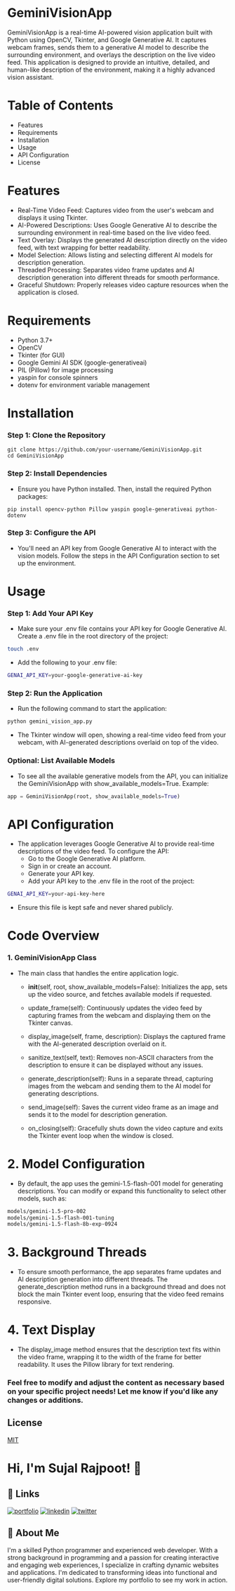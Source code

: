 
# GeminiVisionApp

GeminiVisionApp is a real-time AI-powered vision application built with Python using OpenCV, Tkinter, and Google Generative AI. It captures webcam frames, sends them to a generative AI model to describe the surrounding environment, and overlays the description on the live video feed. This application is designed to provide an intuitive, detailed, and human-like description of the environment, making it a highly advanced vision assistant.
# Table of Contents

- Features
- Requirements
- Installation
- Usage
- API Configuration
- License

# Features

- Real-Time Video Feed: Captures video from the user's webcam and displays it using Tkinter.
- AI-Powered Descriptions: Uses Google Generative AI to describe the surrounding environment in real-time based on the live video feed.
- Text Overlay: Displays the generated AI description directly on the video feed, with text wrapping for better readability.
- Model Selection: Allows listing and selecting different AI models for description generation.
- Threaded Processing: Separates video frame updates and AI description generation into different threads for smooth performance.
- Graceful Shutdown: Properly releases video capture resources when the application is closed.
# Requirements

- Python 3.7+
- OpenCV
- Tkinter (for GUI)
- Google Gemini AI SDK (google-generativeai)
- PIL (Pillow) for image processing
- yaspin for console spinners
- dotenv for environment variable management
# Installation

### Step 1: Clone the Repository
```
git clone https://github.com/your-username/GeminiVisionApp.git
cd GeminiVisionApp
```

### Step 2: Install Dependencies
- Ensure you have Python installed. Then, install the required Python packages:
```
pip install opencv-python Pillow yaspin google-generativeai python-dotenv
```

### Step 3: Configure the API
- You'll need an API key from Google Generative AI to interact with the vision models. Follow the steps in the API Configuration section to set up the environment.
# Usage

### Step 1: Add Your API Key

- Make sure your .env file contains your API key for Google Generative AI. Create a .env file in the root directory of the project:

```bash
touch .env
```

- Add the following to your .env file:
```bash
GENAI_API_KEY=your-google-generative-ai-key
```

### Step 2: Run the Application
- Run the following command to start the application:
```bash
python gemini_vision_app.py
```

- The Tkinter window will open, showing a real-time video feed from your webcam, with AI-generated descriptions overlaid on top of the video.

### Optional: List Available Models
- To see all the available generative models from the API, you can initialize the GeminiVisionApp with show_available_models=True. Example:

```python
app = GeminiVisionApp(root, show_available_models=True)
```

# API Configuration

- The application leverages Google Generative AI to provide real-time descriptions of the video feed. To configure the API:
    - Go to the Google Generative AI platform.
    - Sign in or create an account.
    - Generate your API key.
    - Add your API key to the .env file in the root of the project:

```bash
GENAI_API_KEY=your-api-key-here
```
- Ensure this file is kept safe and never shared publicly.

# Code Overview
### 1. GeminiVisionApp Class

- The main class that handles the entire application logic.

   -  __init__(self, root, show_available_models=False): Initializes the app, sets up the video source, and fetches available models if requested.

    - update_frame(self): Continuously updates the video feed by capturing frames from the webcam and displaying them on the Tkinter canvas.

    - display_image(self, frame, description): Displays the captured frame with the AI-generated description overlaid on it.

    - sanitize_text(self, text): Removes non-ASCII characters from the description to ensure it can be displayed without any issues.

    - generate_description(self): Runs in a separate thread, capturing images from the webcam and sending them to the AI model for generating descriptions.

    - send_image(self): Saves the current video frame as an image and sends it to the model for description generation.

    - on_closing(self): Gracefully shuts down the video capture and exits the Tkinter event loop when the window is closed.

# 2. Model Configuration
- By default, the app uses the gemini-1.5-flash-001 model for generating descriptions. You can modify or expand this functionality to select other models, such as:
```bash
models/gemini-1.5-pro-002
models/gemini-1.5-flash-001-tuning
models/gemini-1.5-flash-8b-exp-0924
```

# 3. Background Threads
- To ensure smooth performance, the app separates frame updates and AI description generation into different threads. The generate_description method runs in a background thread and does not block the main Tkinter event loop, ensuring that the video feed remains responsive.

# 4. Text Display
- The display_image method ensures that the description text fits within the video frame, wrapping it to the width of the frame for better readability. It uses the Pillow library for text rendering.

### Feel free to modify and adjust the content as necessary based on your specific project needs! Let me know if you'd like any changes or additions.
## License

[MIT](https://choosealicense.com/licenses/mit/)
# Hi, I'm Sujal Rajpoot! 👋
## 🔗 Links
[![portfolio](https://img.shields.io/badge/my_portfolio-000?style=for-the-badge&logo=ko-fi&logoColor=white)](https://sujalrajpoot.netlify.app/)
[![linkedin](https://img.shields.io/badge/linkedin-0A66C2?style=for-the-badge&logo=linkedin&logoColor=white)](https://www.linkedin.com/in/sujal-rajpoot-469888305/)
[![twitter](https://img.shields.io/badge/twitter-1DA1F2?style=for-the-badge&logo=twitter&logoColor=white)](https://twitter.com/sujalrajpoot70)


## 🚀 About Me
I'm a skilled Python programmer and experienced web developer. With a strong background in programming and a passion for creating interactive and engaging web experiences, I specialize in crafting dynamic websites and applications. I'm dedicated to transforming ideas into functional and user-friendly digital solutions. Explore my portfolio to see my work in action.
